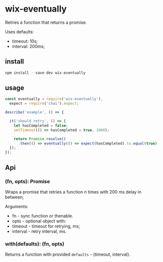 # wix-eventually

Retries a function that returns a promise.

Uses defaults:
 - timeout: 10s;
 - interval: 200ms;

## install

```js
npm install --save-dev wix-eventually
```

## usage

```js
const eventually = require('wix-eventually'),
  expect = require('chai').expect;

describe('example', () => {

  it('should retry', () => {
    let hasCompleted = false;
  	setTimeout(() => hasCompleted = true, 1000);

  	return Promise.resolve()  	  
  	  .then(() => eventually(() => expect(hasCompleted).to.equal(true));
  });
});
```

## Api

### (fn, opts): Promise
Wraps a promise that retries a function n times with 200 ms delay in between;

Arguments:
 - fn - sync function or thenable.
 - opts - optional object with:
  - timeout - timeout for retrying, ms;
  - interval - retry interval, ms.

### with(defaults): (fn, opts)
Returns a function with provided `defaults` - {timeout, interval}.

